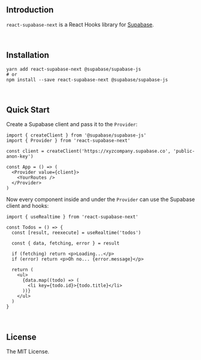 ## Introduction

`react-supabase-next` is a React Hooks library for [Supabase](https://supabase.io).

<br/>

## Installation

```
yarn add react-supabase-next @supabase/supabase-js
# or
npm install --save react-supabase-next @supabase/supabase-js
```

<br/>

## Quick Start

Create a Supabase client and pass it to the `Provider`:

```tsx
import { createClient } from '@supabase/supabase-js'
import { Provider } from 'react-supabase-next'

const client = createClient('https://xyzcompany.supabase.co', 'public-anon-key')

const App = () => (
  <Provider value={client}>
    <YourRoutes />
  </Provider>
)
```

Now every component inside and under the `Provider` can use the Supabase client and hooks:

```tsx
import { useRealtime } from 'react-supabase-next'

const Todos = () => {
  const [result, reexecute] = useRealtime('todos')

  const { data, fetching, error } = result

  if (fetching) return <p>Loading...</p>
  if (error) return <p>Oh no... {error.message}</p>

  return (
    <ul>
      {data.map((todo) => (
        <li key={todo.id}>{todo.title}</li>
      ))}
    </ul>
  )
}
```

<br/>

## License

The MIT License.
